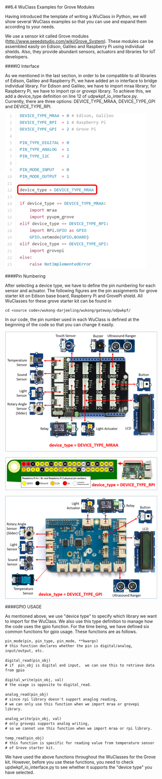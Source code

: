##6.4 WuClass Examples for Grove Modules

Having introduced the template of writing a WuClass in Python, we will show several WuClass examples so that you can use and expand them according to your needs. 

We use a sensor kit called Grove modules (http://www.seeedstudio.com/wiki/Grove_System). These modules can be assembled easily on Edison, Galileo and Raspberry Pi using individual shields. Also, they provide abundant sensors, actuators and libraries for IoT developers. 

####IO Interface   

As we mentioned in the last section, in order to be compatible to all libraries of Edison, Galileo and Raspberry Pi, we have added an io interface to bridge individual library. For Edison and Galileo, we have to import mraa library; for Raspberry Pi, we have to import rpi or grovepi library. To achieve this, we add a device_type definition  on line 12 of udpwkpf_io_interface.py. Currently, there are three options: DEVICE_TYPE_MRAA, DEVICE_TYPE_GPI and DEVICE_TYPE_RPI.     

![](img/io_interface_type2.png)


####Pin Numbering  

After selecting a device type, we have to define the pin numbering for each sensor and actuator. The following figures are the pin assignments for grove starter kit on Edison base board, Raspberry Pi and GrovePi shield. All WuClasses for these grove starter kit can be found in  
```
cd <source code>/wukong-darjeeling/wukong/gateway/udpwkpf/
```
In our code, the pin number used in each WuClass is defined at the beginning of the code so that you can change it easily.     
  

![](img/edison_pin_assignment.png)

![](img/rpi_pin_assignment.png)   

![](img/grovepi_pin_assignment.png)  

####GPIO USAGE  

As mentioned above, we use "device type" to specify which library we want to import for the WuClass. We also use this type definition to manage how the code uses the gpio function. For the time being, we have defined six common functions for gpio usage. These functions are as follows.  
```
pin_mode(pin, pin_type, pin_mode, **kwargs)  
# this function declares whether the pin is digital/analog, input/output, etc.

digital_read(pin_obj)   
# if  pin_obj is digital and input,  we can use this to retrieve data from gpio

digital_write(pin_obj, val)   
# the usage is opposite to digital_read. 

analog_read(pin_obj)  
# since rpi library doesn't support anaglog reading, 
# we can only use this function when we import mraa or grovepi library. 

analog_write(pin_obj, val)
# only grovepi supports analog writing, 
# so we cannot use this function when we import mraa or rpi library. 

temp_read(pin_obj)  
# this function is specific for reading value from temperature sensor 
# of Grove starter kit.  
```  

We have used the above functions throughout the WuClasses for the Grove kit. However, before you use these functions, you need to check updwkpf_io_interface.py to see whether it supports the "device type" you have selected. 

<!--
  Since the sensor list provided in the Intel IoT official website https://software.intel.com/en-us/iot/hardware/sensors is focus on Grove modules, in this section, we also start on WuClass samples for Grove modules. Although there are countless Grove modules in the list, we can filter the list by component type or connection type. According to the connection types of Grove modules as shown below, there are AIO, GPIO, I2C, PWM, SPI, and UART. With this category, we can categorize WuClass samples for Grove modules into different groups as well. In each group, we will take a WuClass as an example and give an explaination.   
-->

<!-- ![](img/intel_iot_sensor.png)-->

<!--
* ###**mraa API for Grove Modules**   

 To control Grove modules, we have to find a way to interface with each connection type of Grove modules on the Intel Edison and Intel Galileo. Fortunately, mraa library provides an array of C/C++ API with binding to Python. Therefore, we can use the mraa API to alleviate large efforts of the hardware configuration. Here is the [LINK for mraa Python LIBRARY](http://iotdk.intel.com/docs/master/mraa/python/index.html). In fact, we have already used the mraa API for a button and a light actuator WuClass in the last section. The connection type of button and light actuator is GPIO. The following part is going to explain more about other connection types.  
-->

<!--According to the connection types of Grove modules, we can divide them into following categories: AIO, GPIO, I2C, PWM, SPI, and UART. We will take a WuClass from each category as an example in the following pages. -->  